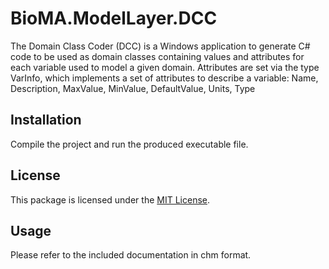 # BioMA.ModelLayer.DCC
The Domain Class Coder (DCC) is a Windows application to generate C# code to be used as domain classes containing values and attributes for each variable used to model a given domain. Attributes are set via the type VarInfo, which implements a set of attributes to describe a variable: Name, Description, MaxValue, MinValue, DefaultValue, Units, Type

## Installation

Compile the project and run the produced executable file.

## License

This package is licensed under the [MIT License](https://licenses.nuget.org/MIT).

## Usage
Please refer to the included documentation in chm format.
